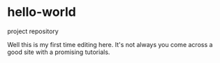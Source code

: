 # hello-world
project repository

Well this is my first time editing here. It's not always you come across a good site with a promising tutorials.
